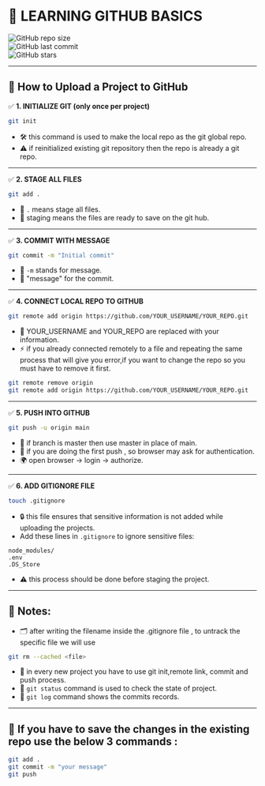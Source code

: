 # 🌟 LEARNING GITHUB BASICS

![GitHub repo size](https://img.shields.io/github/repo-size/YOUR_USERNAME/YOUR_REPO?color=blue&logo=github)  
![GitHub last commit](https://img.shields.io/github/last-commit/YOUR_USERNAME/YOUR_REPO?color=green&logo=git)  
![GitHub stars](https://img.shields.io/github/stars/YOUR_USERNAME/YOUR_REPO?style=social)

---

## 🚀 How to Upload a Project to GitHub

✅ **1. INITIALIZE GIT (only once per project)**

```bash
git init
```

- 🛠️ this command is used to make the local repo as the git global repo.
- ⚠️ if reinitialized existing git repository then the repo is already a git repo.

---

✅ **2. STAGE ALL FILES**

```bash
git add .
```

- 📂 `.` means stage all files.
- 📌 staging means the files are ready to save on the git hub.

---

✅ **3. COMMIT WITH MESSAGE**

```bash
git commit -m "Initial commit"
```

- 📝 `-m` stands for message.
- 💬 "message" for the commit.

---

✅ **4. CONNECT LOCAL REPO TO GITHUB**

```bash
git remote add origin https://github.com/YOUR_USERNAME/YOUR_REPO.git
```

- 🔗 YOUR_USERNAME and YOUR_REPO are replaced with your information.
- ⚡ if you already connected remotely to a file and repeating the same process that will give you error,if you want to change the repo so you must have to remove it first.

```bash
git remote remove origin
git remote add origin https://github.com/YOUR_USERNAME/YOUR_REPO.git
```

---

✅ **5. PUSH INTO GITHUB**

```bash
git push -u origin main
```

- 🌿 if branch is master then use master in place of main.
- 🔐 if you are doing the first push , so browser may ask for authentication.
- 🌍 open browser -> login -> authorize.

---

✅ **6. ADD GITIGNORE FILE**

```bash
touch .gitignore
```

- 🔒 this file ensures that sensitive information is not added while uploading the projects.
- Add these lines in `.gitignore` to ignore sensitive files:

```
node_modules/
.env
.DS_Store
```

- ⚠️ this process should be done before staging the project.

---

## 🧠 Notes:

- 🗂️ after writing the filename inside the .gitignore file , to untrack the specific file we will use

```bash
git rm --cached <file>
```

- 🔄 in every new project you have to use git init,remote link, commit and push process.
- 👀 `git status` command is used to check the state of project.
- 📜 `git log` command shows the commits records.

---

## 🔄 If you have to save the changes in the existing repo use the below 3 commands :

```bash
git add .
git commit -m "your message"
git push
```
